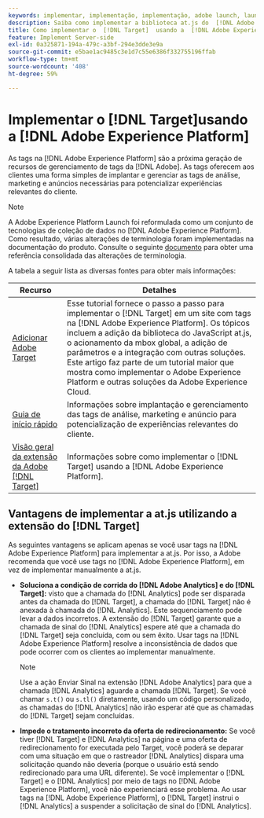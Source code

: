 ```yaml
---
keywords: implementar, implementação, implementação, adobe launch, launch, raça, redirecionamento, platform launch de experiência, platform launch, tags, adobe platform, implement2
description: Saiba como implementar a biblioteca at.js do  [!DNL Adobe Target] usando o  [!DNL Adobe Experience Platform], o método preferido para implementar o Target.
title: Como implementar o  [!DNL Target]  usando a  [!DNL Adobe Experience Platform]?
feature: Implement Server-side
exl-id: 0a325871-194a-479c-a3bf-294e3dde3e9a
source-git-commit: e5bae1ac9485c3e1d7c55e6386f332755196ffab
workflow-type: tm+mt
source-wordcount: '408'
ht-degree: 59%

---
```


# Implementar o [!DNL Target]usando a [!DNL Adobe Experience Platform]

As tags na [!DNL Adobe Experience Platform] são a próxima geração de recursos de gerenciamento de tags da [!DNL Adobe]. As tags oferecem aos clientes uma forma simples de implantar e gerenciar as tags de análise, marketing e anúncios necessárias para potencializar experiências relevantes do cliente.

>[!NOTE]
>
>A Adobe Experience Platform Launch foi reformulada como um conjunto de tecnologias de coleção de dados no [!DNL Adobe Experience Platform]. Como resultado, várias alterações de terminologia foram implementadas na documentação do produto. Consulte o seguinte [documento](https://experienceleague.adobe.com/docs/experience-platform/tags/term-updates.html?) para obter uma referência consolidada das alterações de terminologia.

A tabela a seguir lista as diversas fontes para obter mais informações:

| Recurso | Detalhes |
|--- |--- |
| [Adicionar Adobe Target](https://experienceleague.adobe.com/docs/launch-learn/implementing-in-websites-with-launch/implement-solutions/target.html?lang=pt-BR#implement-solutions) | Esse tutorial fornece o passo a passo para implementar o [!DNL Target] em um site com tags na [!DNL Adobe Experience Platform]. Os tópicos incluem a adição da biblioteca do JavaScript at.js, o acionamento da mbox global, a adição de parâmetros e a integração com outras soluções. Este artigo faz parte de um tutorial maior que mostra como implementar o Adobe Experience Platform e outras soluções da Adobe Experience Cloud. |
| [Guia de início rápido](https://experienceleague.adobe.com/docs/experience-platform/tags/get-started/quick-start.html?lang=pt-BR) | Informações sobre implantação e gerenciamento das tags de análise, marketing e anúncio para potencialização de experiências relevantes do cliente. |
| [Visão geral da extensão da Adobe  [!DNL Target] ](https://experienceleague.adobe.com/docs/experience-platform/tags/extensions/adobe/target/overview.html?lang=pt-BR) | Informações sobre como implementar o [!DNL Target] usando a [!DNL Adobe Experience Platform]. |

## Vantagens de implementar a at.js utilizando a extensão do [!DNL Target]

As seguintes vantagens se aplicam apenas se você usar tags na [!DNL Adobe Experience Platform] para implementar a at.js. Por isso, a Adobe recomenda que você use tags no [!DNL Adobe Experience Platform], em vez de implementar manualmente a at.js.

* **Soluciona a condição de corrida do [!DNL Adobe Analytics] e do [!DNL Target]:** visto que a chamada do [!DNL Analytics] pode ser disparada antes da chamada do [!DNL Target], a chamada do [!DNL Target] não é anexada à chamada do [!DNL Analytics]. Este sequenciamento pode levar a dados incorretos. A extensão do [!DNL Target] garante que a chamada de sinal do [!DNL Analytics] espere até que a chamada do [!DNL Target] seja concluída, com ou sem êxito. Usar tags na [!DNL Adobe Experience Platform] resolve a inconsistência de dados que pode ocorrer com os clientes ao implementar manualmente.

  >[!NOTE]
  >
  >Use a ação Enviar Sinal na extensão [!DNL Adobe Analytics] para que a chamada [!DNL Analytics] aguarde a chamada [!DNL Target]. Se você chamar `s.t()` ou `s.tl()` diretamente, usando um código personalizado, as chamadas do [!DNL Analytics] não irão esperar até que as chamadas do [!DNL Target] sejam concluídas.

* **Impede o tratamento incorreto da oferta de redirecionamento:** Se você tiver [!DNL Target] e [!DNL Analytics] na página e uma oferta de redirecionamento for executada pelo Target, você poderá se deparar com uma situação em que o rastreador [!DNL Analytics] dispara uma solicitação quando não deveria (porque o usuário está sendo redirecionado para uma URL diferente). Se você implementar o [!DNL Target] e o [!DNL Analytics] por meio de tags no [!DNL Adobe Experience Platform], você não experienciará esse problema. Ao usar tags na [!DNL Adobe Experience Platform], o [!DNL Target] instrui o [!DNL Analytics] a suspender a solicitação de sinal do [!DNL Analytics].
